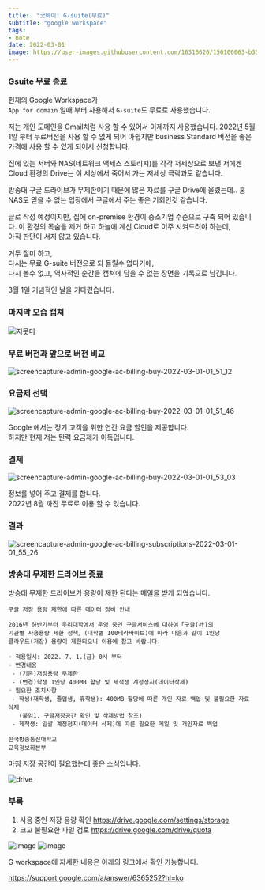 ```yaml
---
title:  "굿바이! G-suite(무료)"
subtitle: "google workspace"
tags:
- note
date: 2022-03-01
image: https://user-images.githubusercontent.com/16316626/156100063-b358c556-2476-49e5-84f1-fc936854f72c.jpeg
---
```


### Gsuite 무료 종료 
현재의 Google Workspace가    
`App for domain` 일때 부터 사용해서 `G-suite`도 무료로 사용했습니다.

저는 개인 도메인을 Gmail처럼 사용 할 수 있어서 이제까지 사용했습니다.
2022년 5월 1일 부터 무료버전을 사용 할 수 없게 되어 아쉽지만 
business Standard 버전을 좋은 가격에 사용 할 수 있게 되어서 신청합니다.

집에 있는 서버와 NAS(네트워크 액세스 스토리지)를 각각 저세상으로 보낸 저에겐 
Cloud 환경의 Drive는 이 세상에서 죽어서 가는 저세상 극락과도 같습니다.   

방송대 구글 드라이브가 무제한이기 때문에 많은 자료를 구글 Drive에 올렸는데..
홈 NAS도 믿을 수 없는 입장에서 구글에서 주는 좋은 기회인것 같습니다.

글로 작성 예정이지만, 집에 on-premise 환경이 중소기업 수준으로 구축 되어 있습니다. 
이 환경의 목숨을 제거 하고 하늘에 계신 Cloud로 이주 시켜드려야 하는데,   
아직 판단이 서지 않고 있습니다.

거두 절미 하고,  
다시는 무료 G-suite 버전으로 되 돌릴수 없다기에,   
다시 볼수 없고, 역사적인 순간을 캡쳐에 담을 수 없는 장면을 기록으로 남깁니다.  

3월 1일 기념적인 날을 기다렸습니다.  

### 마지막 모습 캡쳐
![지못미](https://user-images.githubusercontent.com/16316626/156090931-30feaff7-9113-4b4e-85f3-458081d030e5.png)


### 무료 버전과 앞으로 버전 비교  
![screencapture-admin-google-ac-billing-buy-2022-03-01-01_51_12](https://user-images.githubusercontent.com/16316626/156027618-0e2b8690-c8e2-442a-b7d9-99f77e6f0bf8.png)
### 요금제 선택
![screencapture-admin-google-ac-billing-buy-2022-03-01-01_51_46](https://user-images.githubusercontent.com/16316626/156027544-0d685927-1825-4064-8cb0-0441aa4bf468.png)  
  
Google 에서는 정기 고객을 위한 연간 요금 할인을 제공합니다.  
하지만 현재 저는 탄력 요금제가 이득입니다. 
### 결제   
![screencapture-admin-google-ac-billing-buy-2022-03-01-01_53_03](https://user-images.githubusercontent.com/16316626/156027525-a16ff781-aec5-4578-a4b9-52a7e22ab107.png)

정보를 넣어 주고 결제를 합니다.  
2022년 8월 까진 무료로 이용 할 수 있습니다.  
### 결과  
![screencapture-admin-google-ac-billing-subscriptions-2022-03-01-01_55_26](https://user-images.githubusercontent.com/16316626/156027506-d4ae59c5-7412-43ff-8b8b-d748920aef60.png)  

### 방송대 무제한 드라이브 종료   
방송대 무제한 드라이브가 용량이 제한 된다는 메일을 받게 되었습니다.
```
구글 저장 용량 제한에 따른 데이터 정비 안내

2016년 하반기부터 우리대학에서 운영 중인 구글서비스에 대하여「구글(社)의
기관별 사용용량 제한 정책」(대학별 100테라바이트)에 따라 다음과 같이 1인당
클라우드(저장) 용량이 제한되오니 이용에 참고 바랍니다.

◦ 적용일시: 2022. 7. 1.(금) 0시 부터
◦ 변경내용
 - (기존)저장용량 무제한
 - (변경)학생 1인당 400MB 할당 및 제적생 계정정지(데이터삭제)
◦ 필요한 조치사항
 - 학생(재학생, 졸업생, 휴학생): 400MB 할당에 따른 개인 자료 백업 및 불필요한 자료 삭제
   (붙임1. 구글저장공간 확인 및 삭제방법 참조)
 - 제적생: 일괄 계정정지(데이터 삭제)에 따른 필요한 메일 및 개인자료 백업

한국방송통신대학교
교육정보화본부
```




마침 저장 공간이 필요했는데 좋은 소식입니다.  

![drive](https://user-images.githubusercontent.com/16316626/156090408-0042d98b-9a23-4eb8-8682-0b8ee9b42fe3.png)

### 부록 
1) 사용 중인 저장 용량 확인 
https://drive.google.com/settings/storage  
2) 크고 불필요한 파일 검토 
https://drive.google.com/drive/quota   

![image](https://user-images.githubusercontent.com/16316626/156091366-f3198733-5e11-4a88-abd2-2c2903c09870.png)
![image](https://user-images.githubusercontent.com/16316626/156091330-cb4818b9-ac9a-4ef1-aeae-d41952313495.png)

G workspace에 자세한 내용은 아래의 링크에서 확인 가능합니다.  

https://support.google.com/a/answer/6365252?hl=ko

